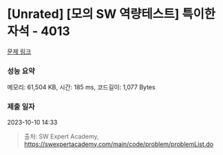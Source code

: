 # [Unrated] [모의 SW 역량테스트] 특이한 자석 - 4013 

[문제 링크](https://swexpertacademy.com/main/code/problem/problemDetail.do?contestProbId=AWIeV9sKkcoDFAVH) 

### 성능 요약

메모리: 61,504 KB, 시간: 185 ms, 코드길이: 1,077 Bytes

### 제출 일자

2023-10-10 14:33



> 출처: SW Expert Academy, https://swexpertacademy.com/main/code/problem/problemList.do